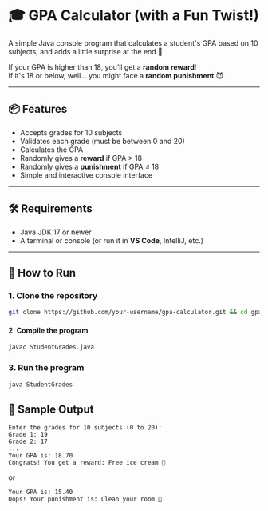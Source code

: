 # 🎓 GPA Calculator (with a Fun Twist!)

A simple Java console program that calculates a student's GPA based on 10 subjects, and adds a little surprise at the end 🎉

If your GPA is higher than 18, you’ll get a **random reward**!  
If it's 18 or below, well... you might face a **random punishment** 😈

---

## 📦 Features

- Accepts grades for 10 subjects
- Validates each grade (must be between 0 and 20)
- Calculates the GPA
- Randomly gives a **reward** if GPA > 18
- Randomly gives a **punishment** if GPA ≤ 18
- Simple and interactive console interface

---

## 🛠 Requirements

- Java JDK 17 or newer
- A terminal or console (or run it in **VS Code**, IntelliJ, etc.)

---

## 🚀 How to Run

### 1. Clone the repository

```bash
git clone https://github.com/your-username/gpa-calculator.git && cd gpa-calculator
```

#### 2. Compile the program

```bash
javac StudentGrades.java
```

### 3. Run the program

```bash
java StudentGrades
```

## 🧪 Sample Output

```text
Enter the grades for 10 subjects (0 to 20):
Grade 1: 19
Grade 2: 17
...
Your GPA is: 18.70
Congrats! You get a reward: Free ice cream 🍦
```
or
```text
Your GPA is: 15.40
Oops! Your punishment is: Clean your room 🧹
```
